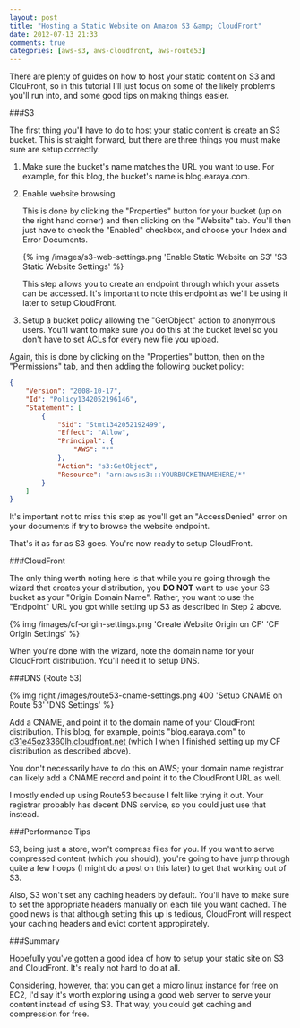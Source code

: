 ```yaml
---
layout: post
title: "Hosting a Static Website on Amazon S3 &amp; CloudFront"
date: 2012-07-13 21:33
comments: true
categories: [aws-s3, aws-cloudfront, aws-route53]
---
```


There are plenty of guides on how to host your static content on S3 and ClouFront, so in this tutorial I'll just focus on some of the likely problems you'll run into, and some good tips on making things easier.

###S3

The first thing you'll have to do to host your static content is create an S3 bucket. This is straight forward, but there are three things you must make sure are setup correctly:

1. Make sure the bucket's name matches the URL you want to use. For example, for this blog, the bucket's name is blog.earaya.com.

2. Enable website browsing. 

	This is done by clicking the "Properties" button for your bucket (up on the right hand corner) and then clicking on the "Website" tab. You'll then just have to check the "Enabled" checkbox, and choose your Index and Error Documents.

	{% img /images/s3-web-settings.png 'Enable Static Website on S3' 'S3 Static Website Settings' %}

	This step allows you to create an endpoint through which your assets can be accessed. It's important to note this endpoint as we'll be using it later to setup CloudFront.

3. Setup a bucket policy allowing the "GetObject" action to anonymous users. You'll want to make sure you do this at the bucket level so you don't have to set ACLs for every new file you upload.

Again, this is done by clicking on the "Properties" button, then on the "Permissions" tab, and then adding the following bucket policy:

```json
{
	"Version": "2008-10-17",
	"Id": "Policy1342052196146",
	"Statement": [
		{
			"Sid": "Stmt1342052192499",
			"Effect": "Allow",
			"Principal": {
				"AWS": "*"
			},
			"Action": "s3:GetObject",
			"Resource": "arn:aws:s3:::YOURBUCKETNAMEHERE/*"
		}
	]
}
```

It's important not to miss this step as you'll get an "AccessDenied" error on your documents if try to browse the website endpoint.

That's it as far as S3 goes. You're now ready to setup CloudFront.


###CloudFront

The only thing worth noting here is that while you're going through the wizard that creates your distribution, you **DO NOT** want to use your S3 bucket as your "Origin Domain Name". Rather, you want to use the "Endpoint" URL you got while setting up S3 as described in Step 2 above.

{% img /images/cf-origin-settings.png 'Create Website Origin on CF' 'CF Origin Settings' %}

When you're done with the wizard, note the domain name for your CloudFront distribution. You'll need it to setup DNS.

###DNS (Route 53)

{% img right /images/route53-cname-settings.png 400 'Setup CNAME on Route 53' 'DNS Settings' %}

Add a CNAME, and point it to the domain name of your CloudFront distribution. This blog, for example, points "blog.earaya.com" to [d31e45oz3360lh.cloudfront.net
](d31e45oz3360lh.cloudfront.net) (which I when I finished setting up my CF distribution as described above).

You don't necessarily have to do this on AWS; your domain name registrar can likely add a CNAME record and point it to the CloudFront URL as well.

I mostly ended up using Route53 because I felt like trying it out. Your registrar probably has decent DNS service, so you could just use that instead.

###Performance Tips

S3, being just a store, won't compress files for you. If you want to serve compressed content (which you should), you're going to have jump through quite a few hoops (I might do a post on this later) to get that working out of S3.

Also, S3 won't set any caching headers by default. You'll have to make sure to set the appropriate headers manually on each file you want cached. The good news is that although setting this up is tedious, CloudFront will respect your caching headers and evict content appropirately.

###Summary

Hopefully you've gotten a good idea of how to setup your static site on S3 and CloudFront. It's really not hard to do at all.

Considering, however, that you can get a micro linux instance for free on EC2, I'd say it's worth exploring using a good web server to serve your content instead of using S3. That way, you could get caching and compression for free.

